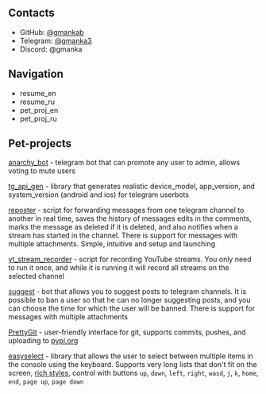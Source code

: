 ## Contacts

- GitHub: [\@gmankab](https://github.com/gmankab)
- Telegram: [\@gmanka3](https://t.me/gmanka3)
- Discord: \@gmanka

## Navigation

- resume_en
- resume_ru
- pet_proj_en
- pet_proj_ru

## Pet-projects

[anarchy_bot](https://github.com/gmankab/anarchy_bot) - telegram bot that can promote any user to admin, allows voting to mute users

[tg_api_gen](https://github.com/gmankab/tg_api_gen) - library that generates realistic device_model, app_version, and system_version (android and ios) for telegram userbots

[reposter](https://github.com/gmankab/reposter) - script for forwarding messages from one telegram channel to another in real time, saves the history of messages edits in the comments, marks the message as deleted if it is deleted, and also notifies when a stream has started in the channel. There is support for messages with multiple attachments. Simple, intuitive and setup and launching

[yt_stream_recorder](https://github.com/gmankab/yt_stream_recorder) - script for recording YouTube streams. You only need to run it once, and while it is running it will record all streams on the selected channel

[suggest](https://github.com/gmankab/suggest) - bot that allows you to suggest posts to telegram channels. It is possible to ban a user so that he can no longer suggesting posts, and you can choose the time for which the user will be banned. There is support for messages with multiple attachments

[PrettyGit](https://github.com/gmankab/PrettyGit) - user-friendly interface for git, supports commits, pushes, and uploading to [pypi.org](https://pypi.org)

[easyselect](https://github.com/gmankab/easyselect) - library that allows the user to select between multiple items in the console using the keyboard. Supports very long lists that don't fit on the screen, [rich styles](https://rich.readthedocs.io/en/stable/style.html), control with buttons `up`, `down`, `left`, `right`, `wasd`, `j`, `k`, `home`, `end`, `page up`, `page down`


